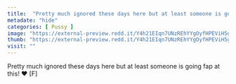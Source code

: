 ```yaml
---
title:  "Pretty much ignored these days here but at least someone is going fap at this! ❤️ [F]"
metadate: "hide"
categories: [ Pussy ]
image: "https://external-preview.redd.it/Y4h21EIqn7UNzREhYYgOyfHPEViH5gv1a8HZyiQgBmk.jpg?auto=webp&s=cc3b0eb544338b40c190bebab227ec1cdf862598"
thumb: "https://external-preview.redd.it/Y4h21EIqn7UNzREhYYgOyfHPEViH5gv1a8HZyiQgBmk.jpg?width=960&crop=smart&auto=webp&s=53d34972dcca6f8e7c7749fa60e0f8237b616322"
visit: ""
---
```

Pretty much ignored these days here but at least someone is going fap at this! ❤️ [F]
